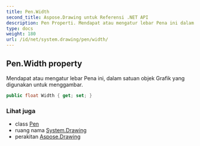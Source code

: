 ```yaml
---
title: Pen.Width
second_title: Aspose.Drawing untuk Referensi .NET API
description: Pen Properti. Mendapat atau mengatur lebar Pena ini dalam satuan objek Grafik yang digunakan untuk menggambar.
type: docs
weight: 180
url: /id/net/system.drawing/pen/width/
---
```

## Pen.Width property

Mendapat atau mengatur lebar Pena ini, dalam satuan objek Grafik yang digunakan untuk menggambar.

```csharp
public float Width { get; set; }
```

### Lihat juga

* class [Pen](../)
* ruang nama [System.Drawing](../../pen/)
* perakitan [Aspose.Drawing](../../../)



